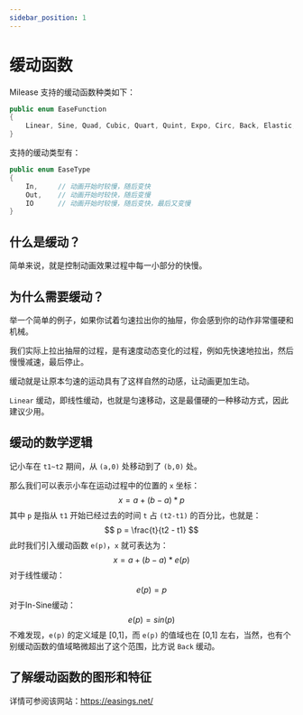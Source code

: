 ```yaml
---
sidebar_position: 1
---
```




# 缓动函数

Milease 支持的缓动函数种类如下：

```csharp title="EaseEnum.cs"
public enum EaseFunction
{
    Linear, Sine, Quad, Cubic, Quart, Quint, Expo, Circ, Back, Elastic, Bounce, Bezier
}
```

支持的缓动类型有：

```csharp title="EaseEnum.cs"
public enum EaseType
{
    In, 	// 动画开始时较慢，随后变快
    Out, 	// 动画开始时较快，随后变慢
    IO		// 动画开始时较慢，随后变快，最后又变慢
}
```

## 什么是缓动？

简单来说，就是控制动画效果过程中每一小部分的快慢。  

## 为什么需要缓动？  

举一个简单的例子，如果你试着匀速拉出你的抽屉，你会感到你的动作非常僵硬和机械。 

我们实际上拉出抽屉的过程，是有速度动态变化的过程，例如先快速地拉出，然后慢慢减速，最后停止。

缓动就是让原本匀速的运动具有了这样自然的动感，让动画更加生动。  

`Linear` 缓动，即线性缓动，也就是匀速移动，这是最僵硬的一种移动方式，因此建议少用。  

## 缓动的数学逻辑 

记小车在 `t1~t2` 期间，从 `(a,0)` 处移动到了 `(b,0)` 处。  

那么我们可以表示小车在运动过程中的位置的 `x` 坐标： 
$$
x = a + (b - a) * p
$$
其中 `p` 是指从 `t1` 开始已经过去的时间 `t` 占 `(t2-t1)` 的百分比，也就是： 
$$
p = \frac{t}{t2 - t1}
$$
此时我们引入缓动函数 `e(p)`，`x` 就可表达为： 
$$
x = a + (b - a) * e(p)
$$
对于线性缓动：  
$$
e(p) = p
$$
对于In-Sine缓动：   
$$
e(p) = sin(p)
$$
不难发现，`e(p)` 的定义域是 [0,1]，而 `e(p)` 的值域也在 [0,1] 左右，当然，也有个别缓动函数的值域略微超出了这个范围，比方说 `Back` 缓动。

## 了解缓动函数的图形和特征

详情可参阅该网站：https://easings.net/
